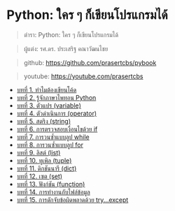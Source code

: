 # Python: ใคร ๆ ก็เขียนโปรแกรมได้
> ตำรา: Python: ใคร ๆ ก็เขียนโปรแกรมได้

> ผู้แต่ง: รศ.ดร. ประเสริฐ คณาวัฒนไชย

> github: https://github.com/prasertcbs/pybook

> youtube: https://youtube.com/prasertcbs

- [บทที่ 1. ทำไมต้องเขียนโค้ด](./Ch01_coding.ipynb)
- [บทที่ 2. รู้จักภาษาไพทอน Python](./Ch02_intro_to_python.ipynb)
- [บทที่ 3. ตัวแปร (variable)](./Ch03_variable.ipynb)
- [บทที่ 4. ตัวดำเนินการ (operator)](./Ch04_operators.ipynb)
- [บทที่ 5. สตริง (string)](./Ch05_string.ipynb)
- [บทที่ 6. การตรวจสอบเงื่อนไขด้วย if](./Ch06_if.ipynb)
- [บทที่ 7. การวนซ้ำแบบลูป while](./Ch07_while.ipynb)
- [บทที่ 8. การวนซ้ำแบบลูป for](./Ch08_for.ipynb)
- [บทที่ 9. ลิสต์ (list)](./Ch09_list.ipynb)
- [บทที่ 10. ทูเพิล (tuple)](./Ch10_tuple.ipynb)
- [บทที่ 11. ดิกชันนารี (dict)](./Ch11_dict.ipynb)
- [บทที่ 12. เซต (set)](./Ch12_set.ipynb)
- [บทที่ 13. ฟังก์ชัน (function)](./Ch13_function.ipynb)
- [บทที่ 14. การทำงานกับไฟล์ข้อมูล](./Ch14_file.ipynb)
- [บทที่ 15. การดักจับข้อผิดพลาดด้วย try...except](./Ch15_exception.ipynb)
